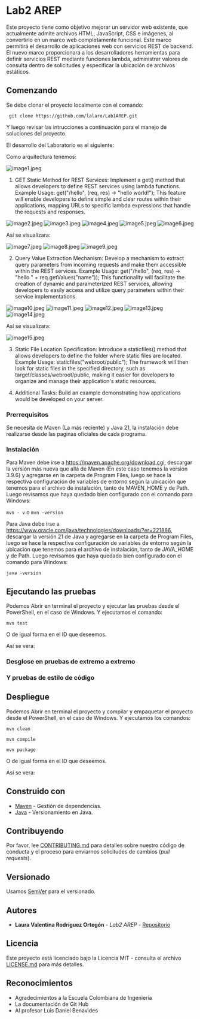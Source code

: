 # Lab2 AREP

Este proyecto tiene como objetivo mejorar un servidor web existente, que actualmente admite archivos HTML, JavaScript, CSS e imágenes, al convertirlo en un marco web completamente funcional. Este marco permitirá el desarrollo de aplicaciones web con servicios REST de backend. El nuevo marco proporcionará a los desarrolladores herramientas para definir servicios REST mediante funciones lambda, administrar valores de consulta dentro de solicitudes y especificar la ubicación de archivos estáticos.
## Comenzando

Se debe clonar el proyecto localmente con el comando:

` git clone https://github.com/lalaro/Lab1AREP.git`

Y luego revisar las intrucciones a continuación para el manejo de soluciones del proyecto.

El desarrollo del Laboratorio es el siguiente:

Como arquitectura tenemos:

![image1.jpeg](src%2Fmain%2Fresources%2Fimage1.jpeg)

1. GET Static Method for REST Services:
   Implement a get() method that allows developers to define REST services using lambda functions.
   Example Usage:
   get("/hello", (req, res) -> "hello world!");
   This feature will enable developers to define simple and clear routes within their applications, mapping URLs to specific lambda expressions that handle the requests and responses.

![image2.jpeg](src%2Fmain%2Fresources%2Fimage2.jpeg)
![image3.jpeg](src%2Fmain%2Fresources%2Fimage3.jpeg)
![image4.jpeg](src%2Fmain%2Fresources%2Fimage4.jpeg)
![image5.jpeg](src%2Fmain%2Fresources%2Fimage5.jpeg)
![image6.jpeg](src%2Fmain%2Fresources%2Fimage6.jpeg)

Así se visualizara: 

![image7.jpeg](src%2Fmain%2Fresources%2Fimage7.jpeg)
![image8.jpeg](src%2Fmain%2Fresources%2Fimage8.jpeg)
![image9.jpeg](src%2Fmain%2Fresources%2Fimage9.jpeg)

2. Query Value Extraction Mechanism:
   Develop a mechanism to extract query parameters from incoming requests and make them accessible within the REST services.
   Example Usage:
   get("/hello", (req, res) -> "hello " + req.getValues("name"));
   This functionality will facilitate the creation of dynamic and parameterized REST services, allowing developers to easily access and utilize query parameters within their service implementations.

![image10.jpeg](src%2Fmain%2Fresources%2Fimage10.jpeg)
![image11.jpeg](src%2Fmain%2Fresources%2Fimage11.jpeg)
![image12.jpeg](src%2Fmain%2Fresources%2Fimage12.jpeg)
![image13.jpeg](src%2Fmain%2Fresources%2Fimage13.jpeg)
![image14.jpeg](src%2Fmain%2Fresources%2Fimage14.jpeg)

Así se visualizara:

![image15.jpeg](src%2Fmain%2Fresources%2Fimage15.jpeg)

3. Static File Location Specification:
   Introduce a staticfiles() method that allows developers to define the folder where static files are located.
   Example Usage:
   staticfiles("webroot/public");
   The framework will then look for static files in the specified directory, such as target/classes/webroot/public, making it easier for developers to organize and manage their application's static resources.

4. Additional Tasks:
   Build an example demonstrating how applications would be developed on your server.


### Prerrequisitos

Se necesita de Maven (La más reciente) y Java 21, la instalación debe realizarse desde las paginas oficiales de cada programa.


### Instalación

Para Maven debe irse a https://maven.apache.org/download.cgi, descargar la versión más nueva que allá de Maven (En este caso tenemos la versión 3.9.6) y agregarse en la carpeta de Program Files, luego se hace la respectiva configuración de variables de entorno según la ubicación que tenemos para el archivo de instalación, tanto de MAVEN_HOME y de Path.
Luego revisamos que haya quedado bien configurado con el comando para Windows:

` mvn - v `
o
` mvn -version `

Para Java debe irse a https://www.oracle.com/java/technologies/downloads/?er=221886, descargar la versión 21 de Java y agregarse en la carpeta de Program Files, luego se hace la respectiva configuración de variables de entorno según la ubicación que tenemos para el archivo de instalación, tanto de JAVA_HOME y de Path.
Luego revisamos que haya quedado bien configurado con el comando para Windows:

` java -version `

## Ejecutando las pruebas

Podemos Abrir en terminal el proyecto y ejecutar las pruebas desde el PowerShell, en el caso de Windows. Y ejecutamos el comando:

` mvn test `

O de igual forma en el ID que deseemos.

Así se vera:


### Desglose en pruebas de extremo a extremo

### Y pruebas de estilo de código



## Despliegue

Podemos Abrir en terminal el proyecto y compilar y empaquetar el proyecto desde el PowerShell, en el caso de Windows. Y ejecutamos los comandos:

` mvn clean `

` mvn compile `

` mvn package `

O de igual forma en el ID que deseemos.

Así se vera:



## Construido con

* [Maven](https://maven.apache.org/) - Gestión de dependencias.
* [Java](https://www.java.com/es/) - Versionamiento en Java.

## Contribuyendo

Por favor, lee [CONTRIBUTING.md](https://gist.github.com/PurpleBooth/b24679402957c63ec426) para detalles sobre nuestro código de conducta y el proceso para enviarnos solicitudes de cambios (*pull requests*).

## Versionado

Usamos [SemVer](http://semver.org/) para el versionado.

## Autores

* **Laura Valentina Rodríguez Ortegón** - *Lab2 AREP* - [Repositorio](https://github.com/lalaro/Laboratorio-2AREP.git)

## Licencia

Este proyecto está licenciado bajo la Licencia MIT - consulta el archivo [LICENSE.md](LICENSE.md) para más detalles.

## Reconocimientos

* Agradecimientos a la Escuela Colombiana de Ingeniería
* La documentación de Git Hub
* Al profesor Luis Daniel Benavides

